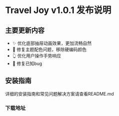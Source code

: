 # Travel Joy v1.0.1 发布说明

## 主要更新内容
- ✨ 优化底部抽屉动画效果，更加流畅自然
- 🎨 修复主题配色问题，移除硬编码颜色
- 👆 优化用户操作手势响应
- 🐛 修复已知bug

## 安装指南
详细的安装指南和常见问题解决方案请查看README.md
### 下载地址
